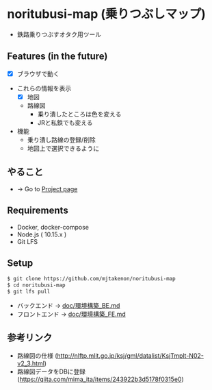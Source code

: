 # noritubusi-map (乗りつぶしマップ)

* 鉄路乗りつぶすオタク用ツール

## Features (in the future)

* [x] ブラウザで動く
* これらの情報を表示
  * [x] 地図
  * 路線図
    * 乗り潰したところは色を変える
    * JRと私鉄でも変える
* 機能
  * 乗り潰し路線の登録/削除
  * 地図上で選択できるように

## やること

* -> Go to [Project page](../../projects/1)

## Requirements

- Docker, docker-compose
- Node.js ( 10.15.x )
- Git LFS

## Setup

```sh
$ git clone https://github.com/mjtakenon/noritubusi-map
$ cd noritubusi-map
$ git lfs pull
```

- バックエンド   → [doc/環境構築_BE.md](doc/環境構築_BE.md)
- フロントエンド → [doc/環境構築_FE.md](doc/環境構築_FE.md)


## 参考リンク

* 路線図の仕様
  (http://nlftp.mlit.go.jp/ksj/gml/datalist/KsjTmplt-N02-v2_3.html)
* 路線図データをDBに登録
  (https://qiita.com/mima_ita/items/243922b3d5178f0315e0)
